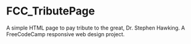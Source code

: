 # FCC_TributePage

A simple HTML page to pay tribute to the great, Dr. Stephen Hawking.
A FreeCodeCamp responsive web design project.

